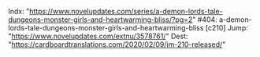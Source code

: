 Indx: "https://www.novelupdates.com/series/a-demon-lords-tale-dungeons-monster-girls-and-heartwarming-bliss/?pg=2"
#404: a-demon-lords-tale-dungeons-monster-girls-and-heartwarming-bliss [c210]
Jump: "https://www.novelupdates.com/extnu/3578761/"
Dest: "https://cardboardtranslations.com/2020/02/09/jm-210-released/"